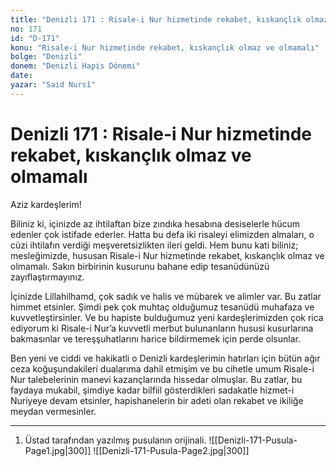 ```yaml
---
title: "Denizli 171 : Risale-i Nur hizmetinde rekabet, kıskançlık olmaz ve olmamalı"
no: 171
id: "D-171"
konu: "Risale-i Nur hizmetinde rekabet, kıskançlık olmaz ve olmamalı"
bolge: "Denizli"
donem: "Denizli Hapis Dönemi"
date: 
yazar: "Said Nursî"
---
```


# Denizli 171 : Risale-i Nur hizmetinde rekabet, kıskançlık olmaz ve olmamalı

Aziz kardeşlerim!

Biliniz ki, içinizde az ihtilaftan bize zındıka hesabına desiselerle hücum edenler çok istifade ederler. Hatta bu defa iki risaleyi elimizden almaları, o cüzi ihtilafın verdiği meşveretsizlikten ileri geldi. Hem bunu kati biliniz; mesleğimizde, hususan Risale-i Nur hizmetinde rekabet, kıskançlık olmaz ve olmamalı. Sakın birbirinin kusurunu bahane edip tesanüdünüzü zayıflaştırmayınız.

İçinizde Lillahilhamd, çok sadık ve halis ve mübarek ve alimler var. Bu zatlar himmet etsinler. Şimdi pek çok muhtaç olduğumuz tesanüdü muhafaza ve kuvvetleştirsinler. Ve bu hapiste bulduğumuz yeni kardeşlerimizden çok rica ediyorum ki Risale-i Nur’a kuvvetli merbut bulunanların hususi kusurlarına bakmasınlar ve tereşşuhatlarını harice bildirmemek için perde olsunlar.

Ben yeni ve ciddi ve hakikatli o Denizli kardeşlerimin hatırları için bütün ağır ceza koğuşundakileri dualarıma dahil etmişim ve bu cihetle umum Risale-i Nur talebelerinin manevi kazançlarında hissedar olmuşlar. Bu zatlar, bu faydaya mukabil, şimdiye kadar bilfiil gösterdikleri sadakatle hizmet-i Nuriyeye devam etsinler, hapishanelerin bir adeti olan rekabet ve ikiliğe meydan vermesinler.

***

1. Üstad tarafından yazılmış pusulanın orijinali.
![[Denizli-171-Pusula-Page1.jpg|300]]
![[Denizli-171-Pusula-Page2.jpg|300]]

